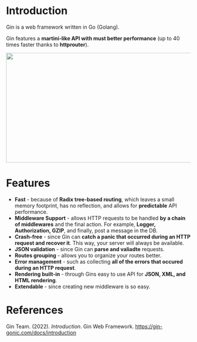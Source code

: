 # Introduction 


Gin is a web framework written in Go (Golang). 

Gin features a **martini-like API with must better performance** (up to 40 times faster thanks to **httprouter**). 

<img width="600" height="300" src="https://user-images.githubusercontent.com/109105989/198901239-512b18e0-0b95-4ecf-9fb5-343e6781c4c1.png"/> 


# Features 
- **Fast** - because of **Radix tree-based routing**, which leaves a small memory footprint, has no reflection, and allows for **predictable** API performance. 
- **Middleware Support** - allows HTTP requests to be handled **by a chain of middlewares** and the final action. For example, **Logger, Authorization, GZIP**, and finally, post a message in the DB. 
- **Crash-free** - since Gin can **catch a panic that occurred during an HTTP request and recover it**. This way, your server will always be available. 
- **JSON validation** - since Gin can **parse and valiadte** requests. 
- **Routes grouping** - allows you to organize your routes better. 
- **Error management** - such as collecting **all of the errors that occured during an HTTP request**. 
- **Rendering built-in** - through Gins easy to use API for **JSON, XML, and HTML rendering**. 
- **Extendable** - since creating new middleware is so easy. 


# References 
Gin Team. (2022). *Introduction*. Gin Web Framework. <https://gin-gonic.com/docs/introduction> 
